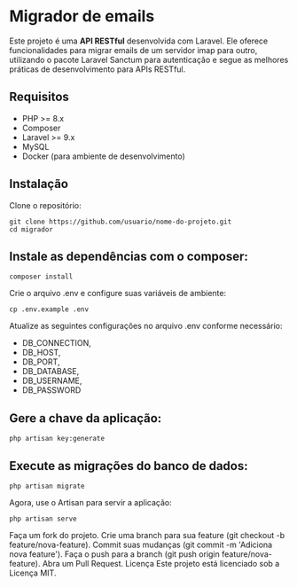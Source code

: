 # Migrador de emails
Este projeto é uma **API RESTful** desenvolvida com Laravel. Ele oferece funcionalidades para migrar emails de um servidor imap para outro, utilizando o pacote Laravel Sanctum para autenticação e segue as melhores práticas de desenvolvimento para APIs RESTful.

## Requisitos
- PHP >= 8.x
- Composer
- Laravel >= 9.x
- MySQL
- Docker (para ambiente de desenvolvimento)
## Instalação
Clone o repositório:
```
git clone https://github.com/usuario/nome-do-projeto.git
cd migrador
```
## Instale as dependências com o composer:

```
composer install
```
Crie o arquivo .env e configure suas variáveis de ambiente:
```
cp .env.example .env
```
Atualize as seguintes configurações no arquivo .env conforme necessário:
- DB_CONNECTION, 
- DB_HOST, 
- DB_PORT, 
- DB_DATABASE, 
- DB_USERNAME, 
- DB_PASSWORD

## Gere a chave da aplicação:
```
php artisan key:generate
```
## Execute as migrações do banco de dados:
```
php artisan migrate
```
Agora, use o Artisan para servir a aplicação:
```
php artisan serve
```

Faça um fork do projeto.
Crie uma branch para sua feature (git checkout -b feature/nova-feature).
Commit suas mudanças (git commit -m 'Adiciona nova feature').
Faça o push para a branch (git push origin feature/nova-feature).
Abra um Pull Request.
Licença
Este projeto está licenciado sob a Licença MIT.


